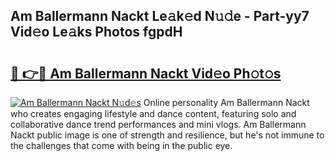 ## Am Ballermann Nackt Le𝚊k𝚎d N𝚞𝚍e - Part-yy7 Vid𝚎o Le𝚊ks Photos fgpdH

# <h2><a href="http://fb22qst.evod.top/?m=Am+Ballermann+Nackt">🔗 👉🔴 Am Ballermann Nackt Vid𝚎o Ph𝚘t𝚘s</a></h2>

[![Am Ballermann Nackt N𝚞d𝚎s](https://i.imgur.com/8V9OHl7.gif)](http://fb22qst.evod.top/?m=Am+Ballermann+Nackt)
Online personality Am Ballermann Nackt who creates engaging lifestyle and dance content, featuring solo and collaborative dance trend performances and mini vlogs. Am Ballermann Nackt public image is one of strength and resilience, but he's not immune to the challenges that come with being in the public eye. 
